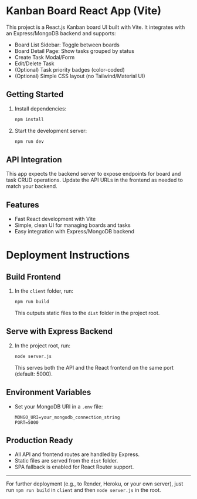 # Kanban Board React App (Vite)

This project is a React.js Kanban board UI built with Vite. It integrates with an Express/MongoDB backend and supports:

- Board List Sidebar: Toggle between boards
- Board Detail Page: Show tasks grouped by status
- Create Task Modal/Form
- Edit/Delete Task
- (Optional) Task priority badges (color-coded)
- (Optional) Simple CSS layout (no Tailwind/Material UI)

## Getting Started

1. Install dependencies:
   ```sh
   npm install
   ```
2. Start the development server:
   ```sh
   npm run dev
   ```

## API Integration

This app expects the backend server to expose endpoints for board and task CRUD operations. Update the API URLs in the frontend as needed to match your backend.

## Features
- Fast React development with Vite
- Simple, clean UI for managing boards and tasks
- Easy integration with Express/MongoDB backend

# Deployment Instructions

## Build Frontend
1. In the `client` folder, run:
   ```sh
   npm run build
   ```
   This outputs static files to the `dist` folder in the project root.

## Serve with Express Backend
2. In the project root, run:
   ```sh
   node server.js
   ```
   This serves both the API and the React frontend on the same port (default: 5000).

## Environment Variables
- Set your MongoDB URI in a `.env` file:
  ```env
  MONGO_URI=your_mongodb_connection_string
  PORT=5000
  ```

## Production Ready
- All API and frontend routes are handled by Express.
- Static files are served from the `dist` folder.
- SPA fallback is enabled for React Router support.

---

For further deployment (e.g., to Render, Heroku, or your own server), just run `npm run build` in `client` and then `node server.js` in the root.
